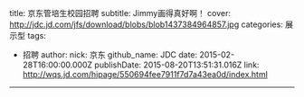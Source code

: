 title: 京东管培生校园招聘
subtitle: Jimmy画得真好啊！
cover: http://jdc.jd.com/jfs/download/blobs/blob1437384964857.jpg
categories: 展示型
tags:
  - 招聘
author:
  nick: 京东
  github_name: JDC
date: 2015-02-28T16:00:00.000Z
publishDate: 2015-08-20T13:51:31.016Z
link: http://wqs.jd.com/hipage/550694fee7911f7d7a43ea0d/index.html
---
